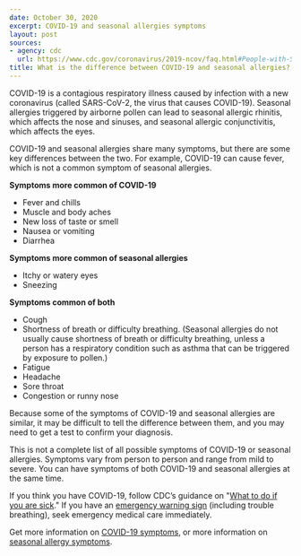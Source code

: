 ```yaml
---
date: October 30, 2020
excerpt: COVID-19 and seasonal allergies symptoms
layout: post
sources:
- agency: cdc
  url: https://www.cdc.gov/coronavirus/2019-ncov/faq.html#People-with-Seasonal-Allergies
title: What is the difference between COVID-19 and seasonal allergies?
---
```


COVID-19 is a contagious respiratory illness caused by infection with a new coronavirus (called SARS-CoV-2, the virus that causes COVID-19). Seasonal allergies triggered by airborne pollen can lead to seasonal allergic rhinitis, which affects the nose and sinuses, and seasonal allergic conjunctivitis, which affects the eyes.

COVID-19 and seasonal allergies share many symptoms, but there are some key differences between the two. For example, COVID-19 can cause fever, which is not a common symptom of seasonal allergies. 

**Symptoms more common of COVID-19**
- Fever and chills
- Muscle and body aches
- New loss of taste or smell
- Nausea or vomiting
- Diarrhea

**Symptoms more common of seasonal allergies**
- Itchy or watery eyes
- Sneezing

**Symptoms common of both**
- Cough
- Shortness of breath or difficulty breathing. (Seasonal allergies do not usually cause shortness of breath or difficulty breathing, unless a person has a respiratory condition such as asthma that can be triggered by exposure to pollen.)
- Fatigue
- Headache
- Sore throat
- Congestion or runny nose

Because some of the symptoms of COVID-19 and seasonal allergies are similar, it may be difficult to tell the difference between them, and you may need to get a test to confirm your diagnosis.

This is not a complete list of all possible symptoms of COVID-19 or seasonal allergies. Symptoms vary from person to person and range from mild to severe. You can have symptoms of both COVID-19 and seasonal allergies at the same time.

If you think you have COVID-19, follow CDC’s guidance on "[What to do if you are sick](https://www.cdc.gov/coronavirus/2019-ncov/if-you-are-sick/steps-when-sick.html)." If you have an [emergency warning sign](https://www.cdc.gov/coronavirus/2019-ncov/symptoms-testing/symptoms.html#seek-medical-attention) (including trouble breathing), seek emergency medical care immediately.

Get more information on [COVID-19 symptoms](https://www.cdc.gov/coronavirus/2019-ncov/symptoms-testing/symptoms.html), or more information on [seasonal allergy symptoms](https://www.aafa.org/rhinitis-nasal-allergy-hayfever/).

